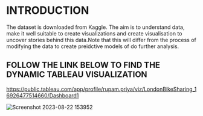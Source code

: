 # INTRODUCTION
  The dataset is downloaded from Kaggle.
  The aim is to understand data, make it well suitable to create visualizations and create visualisation to uncover
  stories behind this data.Note that this will differ from the process of modifying the data to create preidctive
  models of do further analysis.

## FOLLOW THE LINK BELOW TO FIND THE DYNAMIC TABLEAU VISUALIZATION
https://public.tableau.com/app/profile/rupam.priya/viz/LondonBikeSharing_16926477514660/Dashboard1


![Screenshot 2023-08-22 153952](https://github.com/rupam-priya/Visualizations/assets/117684847/e1001f2a-e251-4b0e-81db-587a41b7b415)
